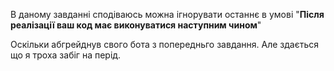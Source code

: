 В даному завданні сподіваюсь можна ігнорувати останнє в умові "**Після реалізації ваш код має виконуватися наступним чином**"

Оскільки абгрейднув свого бота з попередньго завдання. Але здається що я троха забіг на перід.
